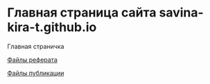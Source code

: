 # Главная страница сайта savina-kira-t.github.io

Главная страничка

[Файлы реферата](my-report/)

[Файлы публикации](my-report-www/)
